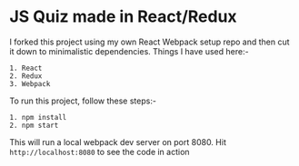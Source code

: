 # JS Quiz made in React/Redux

I forked this project using my own React Webpack setup repo and then cut it down to minimalistic dependencies. 
Things I have used here:-
```
1. React
2. Redux
3. Webpack
```

To run this project, follow these steps:-
```
1. npm install 
2. npm start
```

This will run a local webpack dev server on port 8080. Hit ```http://localhost:8080``` to see the code in action
